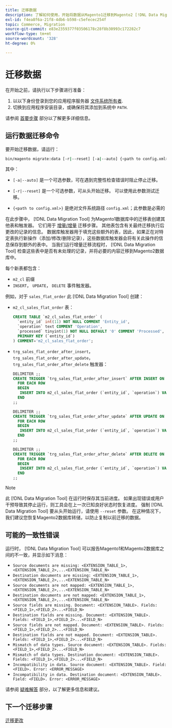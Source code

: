 ```yaml
---
title: 迁移数据
description: 了解如何使用，开始将数据从Magento1迁移到Magento2 [!DNL Data Migration Tool].
exl-id: f4ea8f6a-21f8-4db6-b598-c5efecec254f
topic: Commerce, Migration
source-git-commit: e83e2359377f03506178c28f8b30993c172282c7
workflow-type: tm+mt
source-wordcount: '328'
ht-degree: 0%

---
```


# 迁移数据

在开始之前，请执行以下步骤进行准备：

1. 以以下身份登录到您的应用程序服务器 [文件系统所有者](../../../installation/prerequisites/file-system/overview.md).
1. 切换到应用程序安装目录，或确保将其添加到系统中 `PATH`.

请参阅 [首要步骤](overview.md#first-steps) 部分以了解更多详细信息。

## 运行数据迁移命令

要开始迁移数据，请运行：

```bash
bin/magento migrate:data [-r|--reset] [-a|--auto] {<path to config.xml>}
```

其中：

* `[-a|--auto]` 是一个可选参数，可在遇到完整性检查错误时阻止停止迁移。

* `[-r|--reset]` 是一个可选参数，可从头开始迁移。 可以使用此参数测试迁移。

* `{<path to config.xml>}` 是绝对文件系统路径 `config.xml`；此参数是必需的

在此步骤中， [!DNL Data Migration Tool] 为Magento1数据库中的迁移表创建其他表和触发器。 它们用于 [增量/增量](delta.md) 迁移步骤。 其他表包含有关最终迁移执行后更改的记录的信息。 数据库触发器用于填充这些额外的表，因此，如果正在对特定表执行新操作（添加/修改/删除记录），这些数据库触发器会将有关此操作的信息保存到额外的表中。 当我们运行增量迁移流程时， [!DNL Data Migration Tool] 检查这些表中是否有未处理的记录，并将必要的内容迁移到Magento2数据库中。

每个新表都包含：

* `m2_cl` 前缀
* `INSERT`， `UPDATE`， `DELETE` 事件触发器。

例如，对于 `sales_flat_order` 此 [!DNL Data Migration Tool] 创建：

* `m2_cl_sales_flat_order` 表：

  ```sql
  CREATE TABLE `m2_cl_sales_flat_order` (
    `entity_id` int(11) NOT NULL COMMENT 'Entity_id',
    `operation` text COMMENT 'Operation',
    `processed` tinyint(1) NOT NULL DEFAULT '0' COMMENT 'Processed',
    PRIMARY KEY (`entity_id`)
  ) COMMENT='m2_cl_sales_flat_order';
  ```

* `trg_sales_flat_order_after_insert`， `trg_sales_flat_order_after_update`， `trg_sales_flat_order_after_delete` 触发器：

  ```sql
  DELIMITER ;;
  CREATE TRIGGER `trg_sales_flat_order_after_insert` AFTER INSERT ON `sales_flat_order`
    FOR EACH ROW
    BEGIN
     INSERT INTO m2_cl_sales_flat_order (`entity_id`, `operation`) VALUES (NEW.entity_id, 'INSERT')ON DUPLICATE KEY UPDATE operation = 'INSERT';
    END
  ;;
  
  DELIMITER ;;
  CREATE TRIGGER `trg_sales_flat_order_after_update` AFTER UPDATE ON `sales_flat_order`
    FOR EACH ROW
    BEGIN
     INSERT INTO m2_cl_sales_flat_order (`entity_id`, `operation`) VALUES (NEW.entity_id, 'UPDATE') ON DUPLICATE KEY UPDATE operation = 'UPDATE';
    END
  ;;
  
  DELIMITER ;;
  CREATE TRIGGER `trg_sales_flat_order_after_delete` AFTER DELETE ON `sales_flat_order`
    FOR EACH ROW
    BEGIN
     INSERT INTO m2_cl_sales_flat_order (`entity_id`, `operation`) VALUES (OLD.entity_id, 'DELETE')ON DUPLICATE KEY UPDATE operation = 'DELETE';
    END
  ;;
  ```

>[!NOTE]
>
>此 [!DNL Data Migration Tool] 在运行时保存其当前进度。 如果出现错误或用户干预导致其停止运行，则工具会在上一次已知良好状态时恢复进度。 强制 [!DNL Data Migration Tool] 要从头开始运行，请使用 `--reset` 参数。 在这种情况下，我们建议您恢复Magento2数据库转储，以防止复制以前迁移的数据。


## 可能的一致性错误

运行时， [!DNL Data Migration Tool] 可以报告Magento1和Magento2数据库之间的不一致，并显示如下消息：

* `Source documents are missing: <EXTENSION_TABLE_1>,<EXTENSION_TABLE_2>,...<EXTENSION_TABLE_N>`
* `Destination documents are missing: <EXTENSION_TABLE_1>,<EXTENSION_TABLE_2>,...<EXTENSION_TABLE_N>`
* `Source documents are not mapped: <EXTENSION_TABLE_1>,<EXTENSION_TABLE_2>,...<EXTENSION_TABLE_N>`
* `Destination documents are not mapped: <EXTENSION_TABLE_1>,<EXTENSION_TABLE_2>,...<EXTENSION_TABLE_N>`
* `Source fields are missing. Document: <EXTENSION_TABLE>. Fields: <FIELD_1>,<FIELD_2>...<FIELD_N>`
* `Destination fields are missing. Document: <EXTENSION_TABLE>. Fields: <FIELD_1>,<FIELD_2>...<FIELD_N>`
* `Source fields are not mapped. Document: <EXTENSION_TABLE>. Fields: <FIELD_1>,<FIELD_2>...<FIELD_N>`
* `Destination fields are not mapped. Document: <EXTENSION_TABLE>. Fields: <FIELD_1>,<FIELD_2>...<FIELD_N>`
* `Mismatch of data types. Source document: <EXTENSION_TABLE>. Fields: <FIELD_1>,<FIELD_2>...<FIELD_N>`
* `Mismatch of data types. Destination document: <EXTENSION_TABLE>. Fields: <FIELD_1>,<FIELD_2>...<FIELD_N>`
* `Incompatibility in data. Source document: <EXTENSION_TABLE>. Field: <FIELD>. Error: <ERROR_MESSAGE>`
* `Incompatibility in data. Destination document: <EXTENSION_TABLE>. Field: <FIELD>. Error: <ERROR_MESSAGE>`

请参阅 [疑难解答](https://support.magento.com/hc/en-us/articles/360033020451) 部分，以了解更多信息和建议。

## 下一个迁移步骤

[迁移更改](delta.md)
